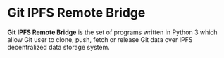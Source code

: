 # Git IPFS Remote Bridge
**Git IPFS Remote Bridge** is the set of programs written in Python 3 which allow Git user to clone, push, fetch or release Git data over IPFS decentralized data storage system.

